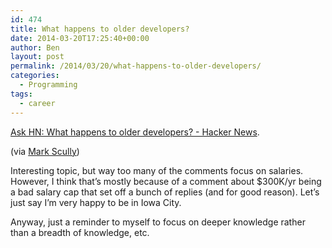 ```yaml
---
id: 474
title: What happens to older developers?
date: 2014-03-20T17:25:40+00:00
author: Ben
layout: post
permalink: /2014/03/20/what-happens-to-older-developers/
categories:
  - Programming
tags:
  - career
---
```

[Ask HN: What happens to older developers? - Hacker News](https://news.ycombinator.com/item?id=7372997).

(via [Mark Scully](http://www.datapraxis.com/))

Interesting topic, but way too many of the comments focus on salaries. However, I think that&#8217;s mostly because of a comment about $300K/yr being a bad salary cap that set off a bunch of replies (and for good reason). Let&#8217;s just say I&#8217;m very happy to be in Iowa City.

Anyway, just a reminder to myself to focus on deeper knowledge rather than a breadth of knowledge, etc.